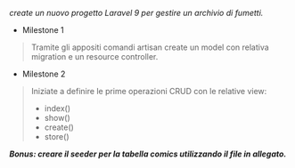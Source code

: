*create un nuovo progetto Laravel 9 per gestire un archivio di fumetti.*  
- Milestone 1  
> Tramite gli appositi comandi artisan create un model con relativa migration e un resource controller.  
- Milestone 2  
> Iniziate a definire le prime operazioni CRUD con le relative view:  
> - index()  
> - show()  
> - create()  
> - store()  
  
***Bonus: creare il seeder per la tabella comics utilizzando il file in allegato.***